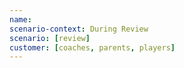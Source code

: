```yaml
---
name: 
scenario-context: During Review
scenario: [review]
customer: [coaches, parents, players]
---
```

